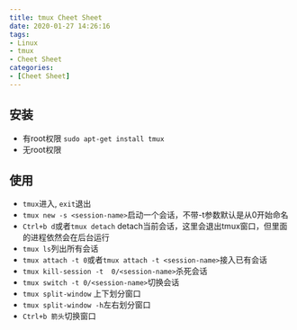 ```yaml
---
title: tmux Cheet Sheet
date: 2020-01-27 14:26:16
tags:  
- Linux
- tmux
- Cheet Sheet
categories:
- [Cheet Sheet]
---
```

## 安装
- 有root权限
`sudo apt-get install tmux`
- 无root权限

## 使用
- `tmux`进入, `exit`退出
-  `tmux new -s <session-name>`启动一个会话，不带-t参数默认是从0开始命名
-  `Ctrl+b d`或者`tmux detach` detach当前会话，这里会退出tmux窗口，但里面的进程依然会在后台运行
-  `tmux ls`列出所有会话
-  `tmux attach -t 0`或者`tmux attach -t <session-name>`接入已有会话
-  `tmux kill-session -t  0/<session-name>`杀死会话
-  `tmux switch -t 0/<session-name>`切换会话
-  `tmux split-window` 上下划分窗口
-  `tmux split-window -h`左右划分窗口
-  `Ctrl+b 箭头`切换窗口